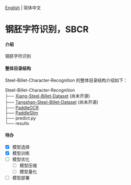 [English](README.md) | 简体中文
# 钢胚字符识别，SBCR

#### 介绍
钢胚字符识别

#### 整体目录结构
Steel-Billet-Character-Recognition 的整体目录结构介绍如下：

Steel-Billet-Character-Recognition   
├── [Xiang-Steel-Billet-Dataset](https://github.com/YukSing12/Xiang-Steel-Billet-Dataset)    (尚未开源)   
├── [Tangshan-Steel-Billet-Dataset](https://github.com/YukSing12/Tangshan-Steel-Billet-Dataset)    (尚未开源)   
├── [PaddleOCR](https://github.com/PaddlePaddle/PaddleOCR)    
├── [PaddleSlim](https://github.com/PaddlePaddle/PaddleSlim)    
├── predict.py   
└── results  

#### 待办    

- [x] 模型选择   
- [x] 模型训练     
- [ ] 模型优化   
  - [ ] 模型压缩    
  - [ ] 模型量化    
- [ ] 模型部署    
